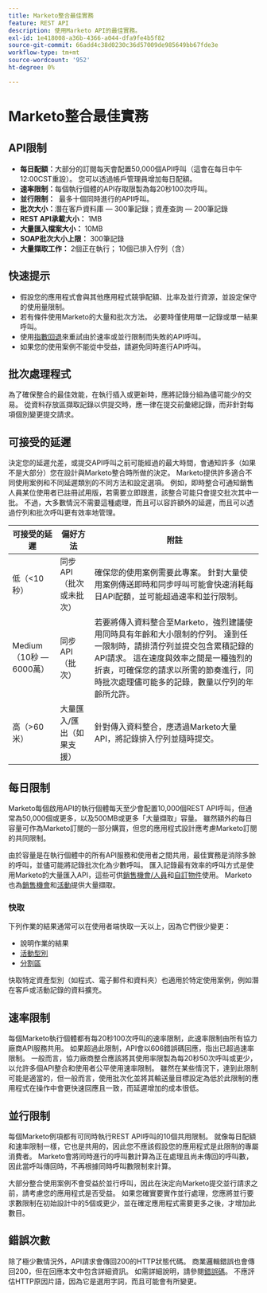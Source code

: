 ```yaml
---
title: Marketo整合最佳實務
feature: REST API
description: 使用Marketo API的最佳實務。
exl-id: 1e418008-a36b-4366-a044-dfa9fe4b5f82
source-git-commit: 66add4c38d0230c36d57009de985649bb67fde3e
workflow-type: tm+mt
source-wordcount: '952'
ht-degree: 0%

---
```


# Marketo整合最佳實務

## API限制

- **每日配額：**&#x200B;大部分的訂閱每天會配置50,000個API呼叫（這會在每日中午12:00CST重設）。 您可以透過帳戶管理員增加每日配額。
- **速率限制：**&#x200B;每個執行個體的API存取限製為每20秒100次呼叫。
- **並行限制：**  最多十個同時進行的API呼叫。
- **批次大小：**&#x200B;潛在客戶資料庫 — 300筆記錄；資產查詢 — 200筆記錄
- **REST API承載大小：** 1MB
- **大量匯入檔案大小：** 10MB
- **SOAP批次大小上限：** 300筆記錄
- **大量擷取工作：** 2個正在執行； 10個已排入佇列（含）

## 快速提示

- 假設您的應用程式會與其他應用程式競爭配額、比率及並行資源，並設定保守的使用量限制。
- 若有條件使用Marketo的大量和批次方法。 必要時僅使用單一記錄或單一結果呼叫。
- 使用[指數回退](https://en.wikipedia.org/wiki/Exponential_backoff)來重試由於速率或並行限制而失敗的API呼叫。
- 如果您的使用案例不能從中受益，請避免同時進行API呼叫。

## 批次處理程式

為了確保整合的最佳效能，在執行插入或更新時，應將記錄分組為儘可能少的交易。 從資料存放區擷取記錄以供提交時，應一律在提交前彙總記錄，而非針對每項個別變更提交請求。

## 可接受的延遲

決定您的延遲允差，或提交API呼叫之前可能經過的最大時間，會通知許多（如果不是大部分）您在設計與Marketo整合時所做的決定。 Marketo提供許多適合不同使用案例和不同延遲類別的不同方法和設定選項。 例如，即時整合可通知銷售人員某位使用者已註冊試用版，若需要立即跟進，該整合可能只會提交批次其中一批。 不過，大多數情況不需要這種處理，而且可以容許額外的延遲，而且可以透過佇列和批次呼叫更有效率地管理。

| 可接受的延遲 | 偏好方法 | 附註 |
|---|---|---|
| 低（&lt;10秒） | 同步API （批次或未批次） | 確保您的使用案例需要此專案。 針對大量使用案例傳送即時和同步呼叫可能會快速消耗每日API配額，並可能超過速率和並行限制。 |
| Medium（10秒 — 6000萬） | 同步API （批次） | 若要將傳入資料整合至Marketo，強烈建議使用同時具有年齡和大小限制的佇列。 達到任一限制時，請排清佇列並提交包含累積記錄的API請求。 這在速度與效率之間是一種強烈的折衷，可確保您的請求以所需的節奏進行，同時批次處理儘可能多的記錄，數量以佇列的年齡所允許。 |
| 高（>60米） | 大量匯入/匯出（如果支援） | 針對傳入資料整合，應透過Marketo大量API，將記錄排入佇列並隨時提交。 |

## 每日限制

Marketo每個啟用API的執行個體每天至少會配置10,000個REST API呼叫，但通常為50,000個或更多，以及500MB或更多「大量擷取」容量。 雖然額外的每日容量可作為Marketo訂閱的一部分購買，但您的應用程式設計應考慮Marketo訂閱的共同限制。

由於容量是在執行個體中的所有API服務和使用者之間共用，最佳實務是消除多餘的呼叫，並儘可能將記錄批次化為少數呼叫。 匯入記錄最有效率的呼叫方式是使用Marketo的大量匯入API，這些可供[銷售機會/人員](https://developer.adobe.com/marketo-apis/api/mapi/#tag/Bulk-Import-Leads/operation/importLeadUsingPOST)和[自訂物件](https://developer.adobe.com/marketo-apis/api/mapi/#tag/Snippets/operation/createSnippetUsingPOST)使用。 Marketo也為[銷售機會](bulk-lead-extract.md)和[活動](bulk-activity-extract.md)提供大量擷取。

### 快取

下列作業的結果通常可以在使用者端快取一天以上，因為它們很少變更：

- 說明作業的結果
- [活動型別](https://developer.adobe.com/marketo-apis/api/mapi/#tag/Activities/operation/getAllActivityTypesUsingGET)
- [分割區](https://developer.adobe.com/marketo-apis/api/mapi/#tag/Leads/operation/getLeadPartitionsUsingGET)

快取特定資產型別（如程式、電子郵件和資料夾）也適用於特定使用案例，例如潛在客戶或活動記錄的資料擴充。

## 速率限制

每個Marketo執行個體都有每20秒100次呼叫的速率限制，此速率限制由所有協力廠商API服務共用。 如果超過此限制，API會以606錯誤碼回應，指出已超過速率限制。 一般而言，協力廠商整合應該將其使用率限製為每20秒50次呼叫或更少，以允許多個API整合和使用者公平使用速率限制。 雖然在某些情況下，達到此限制可能是適當的，但一般而言，使用批次化並將其輸送量目標設定為低於此限制的應用程式在操作中會更快速回應且一致，而延遲增加的成本很低。

## 並行限制

每個Marketo例項都有可同時執行REST API呼叫的10個共用限制。 就像每日配額和速率限制一樣，它也是共用的，因此您不應該假設您的應用程式是此限制的專屬消費者。 Marketo會將同時進行的呼叫數計算為正在處理且尚未傳回的呼叫數，因此當呼叫傳回時，不再根據同時呼叫數限制來計算。

大部分整合使用案例不會受益於並行呼叫，因此在決定向Marketo提交並行請求之前，請考慮您的應用程式是否受益。 如果您確實要實作並行處理，您應將並行要求數限制在初始設計中的5個或更少，並在確定應用程式需要更多之後，才增加此數目。

## 錯誤次數

除了極少數情況外，API請求會傳回200的HTTP狀態代碼。 商業邏輯錯誤也會傳回200，但在回應本文中包含詳細資訊。 如需詳細說明，請參閱[錯誤碼](error-codes.md)。 不應評估HTTP原因片語，因為它是選用字詞，而且可能會有所變更。
